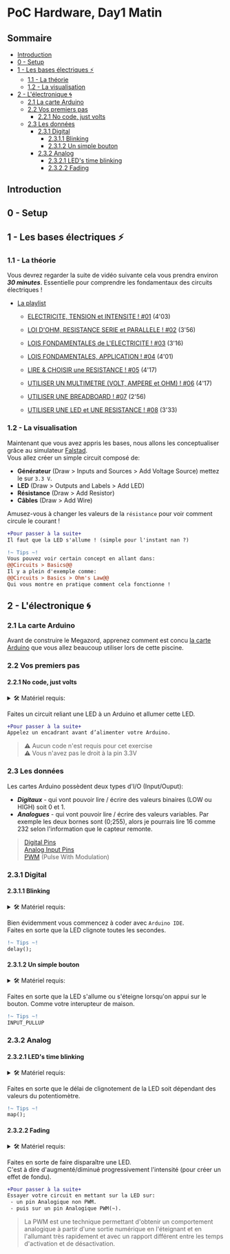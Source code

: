# PoC Hardware, Day1 Matin

## Sommaire
  - [Introduction](#introduction)
  - [0 - Setup](#0---setup)
  - [1 - Les bases électriques :zap:](#1---les-bases-électriques-zap)
    - [1.1 - La théorie](#11---la-théorie)
    - [1.2 - La visualisation](#12---la-visualisation)
  - [2 - L'électronique :cyclone:](#2---lélectronique-cyclone)
    - [2.1 La carte Arduino](#21-la-carte-arduino)
    - [2.2 Vos premiers pas](#22-vos-premiers-pas)
      - [2.2.1 No code, just volts](#221-no-code-just-volts)
    - [2.3 Les données](#23-les-données)
      - [2.3.1 Digital](#231-digital)
        - [2.3.1.1 Blinking](#2311-blinking)
        - [2.3.1.2 Un simple bouton](#2312-un-simple-bouton)
      - [2.3.2 Analog](#232-analog)
        - [2.3.2.1 LED's time blinking](#2321-leds-time-blinking)
        - [2.3.2.2 Fading](#2322-fading)

## Introduction

## 0 - Setup  

## 1 - Les bases électriques :zap:

### 1.1 - La théorie

Vous devrez regarder la suite de vidéo suivante cela vous prendra environ ***30 minutes***. Essentielle pour comprendre les fondamentaux des circuits électriques !  
- [La playlist](https://www.youtube.com/watch?v=oGiDi6a8hPY&list=PLGKyx5mruVO9xCjlbgU4grlv8qdqBEmMa&index=1)
  - [ELECTRICITE, TENSION et INTENSITE ! #01](https://www.youtube.com/watch?v=oGiDi6a8hPY) (4'03)
  - [LOI D'OHM, RESISTANCE SERIE et PARALLELE ! #02](https://www.youtube.com/watch?v=282w0s8frZ8) (3'56)
  - [LOIS FONDAMENTALES de L'ELECTRICITE ! #03](https://www.youtube.com/watch?v=Iyxu9-akMVk&t=43s) (3'16)
  - [LOIS FONDAMENTALES, APPLICATION ! #04](https://www.youtube.com/watch?v=8lrNLba37ts) (4'01)
  - [LIRE & CHOISIR une RESISTANCE ! #05](https://www.youtube.com/watch?v=gy0f7mmrkbc) (4'17)
  - [UTILISER UN MULTIMETRE (VOLT, AMPERE et OHM) ! #06](https://www.youtube.com/watch?v=SXRwyHKmx4s) (4'17)
  - [UTILISER UNE BREADBOARD ! #07](https://www.youtube.com/watch?v=a3J2Hm2Db-s) (2'56)

  - [UTILISER UNE LED et UNE RESISTANCE ! #08](https://www.youtube.com/watch?v=nSKQTvrBdNg) (3'33)

### 1.2 - La visualisation

Maintenant que vous avez appris les bases, nous allons les conceptualiser grâce au simulateur [Falstad](https://www.falstad.com/circuit/circuitjs.html).  
Vous allez créer un simple circuit composé de:
- **Générateur** (Draw > Inputs and Sources > Add Voltage Source) mettez le sur `3.3 V`. 
- **LED** (Draw > Outputs and Labels > Add LED)
- **Résistance** (Draw > Add Resistor)
- **Câbles** (Draw > Add Wire)

Amusez-vous à changer les valeurs de la `résistance` pour voir comment circule le courant !
```diff
+Pour passer à la suite+
Il faut que la LED s'allume ! (simple pour l'instant nan ?)
```
```diff
!~ Tips ~!
Vous pouvez voir certain concept en allant dans:
@@Circuits > Basics@@
Il y a plein d'exemple comme:
@@Circuits > Basics > Ohm's Law@@
Qui vous montre en pratique comment cela fonctionne !
```

## 2 - L'électronique :cyclone:

### 2.1 La carte Arduino
Avant de construire le Megazord, apprenez comment est concu [la carte Arduino](ArduinoCard.md) que vous allez beaucoup utiliser lors de cette piscine.  

### 2.2 Vos premiers pas
#### 2.2.1 No code, just volts
<details>
    <summary> 🛠️ Matériel requis:</summary>
 
* Arduino - Breadboard - Jumpers
* LED
* Résistance

</details>

Faites un circuit reliant une LED à un Arduino et allumer cette LED.  
```diff
+Pour passer à la suite+
Appelez un encadrant avant d’alimenter votre Arduino.
```
>:warning: Aucun code n'est requis pour cet exercise  
>:warning: Vous n'avez pas le droit à la pin 3.3V  

### 2.3 Les données

Les cartes Arduino possèdent deux types d'I/O (Input/Ouput):
- ***Digitaux*** - qui vont pouvoir lire / écrire des valeurs binaires (LOW ou HIGH) soit 0 et 1.
- ***Analogues*** - qui vont pouvoir lire / écrire des valeurs variables. Par exemple les deux bornes sont (0;255), alors je pourrais lire 16 comme 232 selon l'information que le capteur remonte.
  
> [Digital Pins](https://docs.arduino.cc/foundations/microcontrollers/digital-pins)  
> [Analog Input Pins](https://docs.arduino.cc/foundations/microcontrollers/analog-input)   
> [PWM](https://docs.arduino.cc/foundations/microcontrollers/analog-output) (Pulse With Modulation)

### 2.3.1 Digital
#### 2.3.1.1 Blinking
<details>
    <summary> 🛠️ Matériel requis:</summary>
 
* Arduino - Breadboard - Jumpers
* LED
* Résistance

</details>

Bien évidemment vous commencez à coder avec `Arduino IDE`.  
Faites en sorte que la LED clignote toutes les secondes.  
```diff
!~ Tips ~!
delay();
```

#### 2.3.1.2 Un simple bouton
<details>
    <summary> 🛠️ Matériel requis:</summary>
 
* Arduino - Breadboard - Jumpers
* LED
* Bouton
* Résistance

</details>

Faites en sorte que la LED s'allume ou s'éteigne lorsqu'on appui sur le bouton. Comme votre interupteur de maison.
```diff
!~ Tips ~!
INPUT_PULLUP
```

### 2.3.2 Analog
#### 2.3.2.1 LED's time blinking

<details>
    <summary> 🛠️ Matériel requis:</summary>
 
* Arduino - Breadboard - Jumpers
* LED
* Potentiomètre
* Résistance

</details>

Faites en sorte que le délai de clignotement de la LED soit dépendant des valeurs du potentiomètre.
```diff
!~ Tips ~!
map();
```

#### 2.3.2.2 Fading

<details>
    <summary> 🛠️ Matériel requis:</summary>
 
* Arduino - Breadboard - Jumpers
* LED
* Résistance

</details>

Faites en sorte de faire disparaître une LED.  
C'est à dire d'augmenté/diminué progressivement l'intensité (pour créer un effet de fondu).
```diff
+Pour passer à la suite+
Essayer votre circuit en mettant sur la LED sur:
 - un pin Analogique non PWM.
 - puis sur un pin Analogique PWM(~).
```  

> La PWM est une technique permettant d'obtenir un comportement analogique à partir d'une sortie numérique en l'éteignant et en l'allumant très rapidement et avec un rapport différent entre les temps d'activation et de désactivation.  